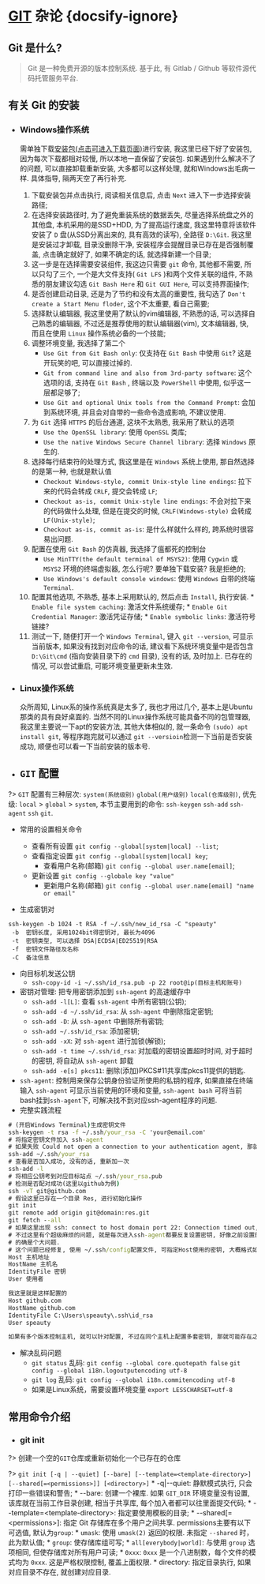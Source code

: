 # [GIT](https://git-scm.com/) 杂论 {docsify-ignore}

## Git 是什么?
> Git 是一种免费开源的版本控制系统. 基于此, 有 Gitlab / Github 等软件源代码托管服务平台.

## 有关 Git 的安装
* ### Windows操作系统
 
    需单独下载[安装包(点击可进入下载页面)](https://git-scm.com/download/win)进行安装, 我这里已经下好了安装包, 因为每次下载都相对较慢, 所以本地一直保留了安装包. 如果遇到什么解决不了的问题, 可以直接卸载重新安装, 大多都可以这样处理, 就和Windows出毛病一样. 具体指导, 隔两天空了再行补充.
   1. 下载安装包并点击执行, 阅读相关信息后, 点击 `Next` 进入下一步选择安装路径;
   2. 在选择安装路径时, 为了避免重装系统的数据丢失, 尽量选择系统盘之外的其他盘, 本机采用的是SSD+HDD, 为了提高运行速度, 我这里特意将该软件安装了 `D` 盘(从SSD分离出来的, 具有高效的读写), 全路径 `D:\Git`. 我这里是安装过才卸载, 目录没删除干净, 安装程序会提醒目录已存在是否强制覆盖, 点击确定就好了, 如果不确定的话, 就选择新建一个目录;
   3. 这一步是在选择需要安装组件, 我这边只需要 `git` 命令, 其他都不需要, 所以只勾了三个, 一个是大文件支持( `Git LFS` )和两个文件关联的组件, 不熟悉的朋友建议勾选 `Git Bash Here` 和 `Git GUI Here`, 可以支持界面操作;
   4. 是否创建启动目录, 还是为了节约和没有太高的重要性, 我勾选了 `Don't create a Start Menu floder`, 这个不太重要, 看自己需要;
   5. 选择默认编辑器, 我这里使用了默认的vim编辑器, 不熟悉的话, 可以选择自己熟悉的编辑器, 不过还是推荐使用的默认编辑器(vim), 文本编辑器, 快, 而且在使用 `Linux` 操作系统必备的一个技能;
   6. 调整环境变量, 我选择了第二个
      * `Use Git from Git Bash only`: 仅支持在 `Git Bash` 中使用 `Git`? 这是开玩笑的吧, 可以直接过掉的.
      * `Git from command line and also from 3rd-party software`: 这个选项的话, 支持在 `Git Bash` , 终端以及 `PowerShell` 中使用, 似乎这一层都足够了;
      * `Use Git and optional Unix tools from the Command Prompt`: 会加到系统环境, 并且会对自带的一些命令造成影响, 不建议使用.
   7. 为 `Git` 选择 `HTTPS` 的后台通道, 这块不太熟悉, 我采用了默认的选项
      * `Use the OpenSSL library`: 使用 `OpenSSL` 类库;
      * `Use the native Windows Secure Channel library`: 选择 `Windows` 原生的.
   8. 选择每行结束符的处理方式, 我这里是在 `Windows` 系统上使用, 那自然选择的是第一种, 也就是默认值
      * `Checkout Windows-style, commit Unix-style line endings`: 拉下来的代码会转成 `CRLF`, 提交会转成 `LF`;
      * `Checkout as-is, commit Unix-style line endings`: 不会对拉下来的代码做什么处理, 但是在提交的时候, `CRLF(Windows-style)` 会转成`LF(Unix-style)`;
      * `Checkout as-is, commit as-is`: 是什么样就什么样的, 跨系统时很容易出问题.
   9. 配置在使用 `Git Bash` 的仿真器, 我选择了瘟都死的控制台
      * `Use MinTTY(the default terminal of MSYS2)`: 使用 `Cygwin` 或 `MSYS2` 环境的终端虚拟器, 怎么行呢? 要单独下载安装? 我是拒绝的;
      * `Use Windows's default console windows`: 使用 `Windows` 自带的终端 `Terminal`.
   10. 配置其他选项, 不熟悉, 基本上采用默认的, 然后点击 `Install`, 执行安装.
      * `Enable file system caching`: 激活文件系统缓存;
      * `Enable Git Credential Manager`: 激活凭证存储;
      * `Enable symbolic links`: 激活符号链接?
   11. 测试一下, 随便打开一个 `Windows Terminal`, 键入 `git --version`, 可显示当前版本, 如果没有找到对应命令的话, 建议看下系统环境变量中是否包含 `D:\Git\cmd` (指向安装目录下的 `cmd` 目录), 没有的话, 及时加上. 已存在的情况, 可以尝试重启, 可能环境变量更新未生效. 
* ### Linux操作系统
    
    众所周知, Linux系的操作系统真是太多了, 我也才用过几个, 基本上是Ubuntu那类的具有良好桌面的. 当然不同的Linux操作系统可能具备不同的包管理器, 我这里主要说一下apt的安装方法, 其他大体相似的, 就一条命令 `(sudo) apt install git`, 等程序跑完就可以通过 `git --versioin`检测一下当前是否安装成功, 顺便也可以看一下当前安装的版本号.

* ## `GIT` 配置

?> `GIT` 配置有三种层次: `system(系统级别)` `global(用户级别)` `local(仓库级别)`, 优先级: `local` > `global` > `system`, 本节主要用到的命令: `ssh-keygen` `ssh-add` `ssh-agent` `ssh` `git`.

* 常用的设置相关命令
   * 查看所有设置 `git config --global[system|local] --list`;
   * 查看指定设置 `git config --global[system|local] key`;
      * 查看用户名称(邮箱) `git config --global user.name[email]`;
   * 更新设置 `git config --globale key "value"`
      * 更新用户名称(邮箱) `git config --global user.name[email] "name or email"`

* 生成密钥对
```
ssh-keygen -b 1024 -t RSA -f ~/.ssh/new_id_rsa -C "speauty"
 -b  密钥长度, 采用1024bit得密钥对, 最长为4096
 -t  密钥类型, 可以选择 DSA|ECDSA|ED25519|RSA
 -f  密钥文件路径及名称
 -C  备注信息
```
* 向目标机发送公钥
   * `ssh-copy-id -i ~/.ssh/id_rsa.pub -p 22 root@ip(目标主机和账号)`
* 密钥对管理: 把专用密钥添加到 `ssh-agent` 的高速缓存中
   * `ssh-add -l[L]`: 查看 `ssh-agent` 中所有密钥(公钥);
   * `ssh-add -d ~/.ssh/id_rsa`: 从 `ssh-agent` 中删除指定密钥;
   * `ssh-add -D`: 从 `ssh-agent` 中删除所有密钥;
   * `ssh-add ~/.ssh/id_rsa`: 添加密钥;
   * `ssh-add -xX`: 对 `ssh-agent` 进行加锁(解锁);
   * `ssh-add -t time ~/.ssh/id_rsa`: 对加载的密钥设置超时时间, 对于超时的密钥, 将自动从 `ssh-agent` 卸载
   * `ssh-add -e[s] pkcs11`: 删除(添加)PKCS#11共享库pkcs11提供的钥匙.
* `ssh-agent`: 控制用来保存公钥身份验证所使用的私钥的程序, 如果直接在终端输入 `ssh-agent` 可显示当前使用的环境和变量, `ssh-agent bash` 可将当前bash挂到`ssh-agent`下, 可解决找不到对应ssh-agent程序的问题.
* 完整实践流程
```cmd
# (开启Windows Terminal)生成密钥文件
ssh-keygen -t rsa -f ~/.ssh/your_rsa -C 'your@email.com'
# 将指定密钥文件加入 ssh-agent
# 如果失败 Could not open a connection to your authentication agent, 那就直接输入 ssh-agent bash, 然后再进行与ssh-add相关的操作
ssh-add ~/.ssh/your_rsa
# 查看是否加入成功, 没有的话, 重新加一次
ssh-add -l
# 将相应公钥考到对应目标站点 ~/.ssh/your_rsa.pub
# 检测是否配对成功(这里以github为例)
ssh -vT git@github.com
# 假设这里已存在一个目录 Res, 进行初始化操作
git init
git remote add origin git@domain:res.git
git fetch --all
# 如果这里出现 ssh: connect to host domain port 22: Connection timed out, 那问题应该就是无法锁定ssh-agent程序, 可以 ssh-agent bash后再进行操作
# 不过这里有个超级麻烦的问题, 就是每次进入ssh-agent都要反复设置密钥, 好像之前设置的没有保留.
# 的确是个大问题.
# 这个问题已经修复, 使用 ~/.ssh/config配置文件, 可指定Host使用的密钥, 大概格式如下
Host 主机地址
HostName 主机名
IdentityFile 密钥
User 使用者

我这里就是这样配置的
Host github.com
HostName github.com
IdentityFile C:\Users\speauty\.ssh\id_rsa
User speauty

如果有多个版本控制主机, 就可以针对配置, 不过在同个主机上配置多套密钥, 那就可能存在之前的问题, 这个可以空了试一下.
```

* 解决乱码问题
   * `git status` 乱码: `git config --global core.quotepath false` `git config --global i18n.logoutputencoding utf-8`
   * `git log` 乱码: `git config --global i18n.commitencoding utf-8`
   * 如果是Linux系统，需要设置环境变量 `export LESSCHARSET=utf-8`

## 常用命令介绍
   * ### git init
   
   ?> 创建一个空的`GIT`仓库或重新初始化一个已存在的仓库
   
   ?> `git init [-q | --quiet] [--bare] [--template=<template-directory>] [--shared[=<permissions>]] [<directory>]`
      * -q|--quiet: 静默模式执行, 只会打印一些错误和警告;
      * --bare: 创建一个裸库. 如果 `GIT_DIR` 环境变量没有设置, 该库就在当前工作目录创建, 相当于共享库, 每个加入者都可以往里面提交代码;
      * --template=\<template-directory\>: 指定要使用模板的目录;
      * --shared\[=\<permissions\>\]: 指定 Git 存储库在多个用户之间共享. permissions主要有以下可选值, 默认为`group`:
         * `umask`: 使用 `umask(2)` 返回的权限. 未指定 `--shared` 时，此为默认值;
         * `group`: 使存储库组可写;
         * `all[everybody|world]`: 与使用 `group` 选项相同, 但使存储库对所有用户可读;
         * `0xxx`: `0xxx` 是一个八进制数，每个文件的模式均为 `0xxx`. 这是严格权限控制, 覆盖上面权限.
      * directory: 指定目录执行, 如果对应目录不存在, 就创建对应目录.
      
